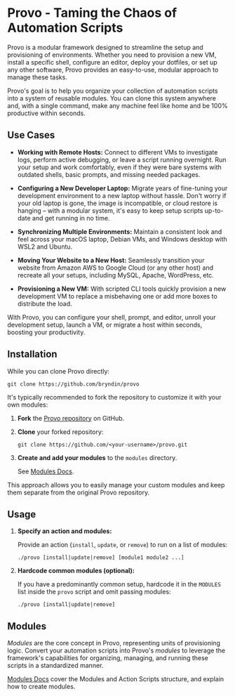 # Provo - Taming the Chaos of Automation Scripts

Provo is a modular framework designed to streamline the setup and provisioning of environments. Whether you need to provision a new VM, install a specific shell, configure an editor, deploy your dotfiles, or set up any other software, Provo provides an easy-to-use, modular approach to manage these tasks.

Provo's goal is to help you organize your collection of automation scripts into a system of reusable modules. You can clone this system anywhere and, with a single command, make any machine feel like home and be 100% productive within seconds.

## Use Cases

- **Working with Remote Hosts:** Connect to different VMs to investigate logs, perform active debugging, or leave a script running overnight. Run your setup and work comfortably, even if they were bare systems with outdated shells, basic prompts, and missing needed packages.

- **Configuring a New Developer Laptop:**  Migrate years of fine-tuning your development environment to a new laptop without hassle. Don't worry if your old laptop is gone, the image is incompatible, or cloud restore is hanging – with a modular system, it's easy to keep setup scripts up-to-date and get running in no time.

- **Synchronizing Multiple Environments:**  Maintain a consistent look and feel across your macOS laptop, Debian VMs, and Windows desktop with WSL2 and Ubuntu.

- **Moving Your Website to a New Host:** Seamlessly transition your website from Amazon AWS to Google Cloud (or any other host) and recreate all your setups, including MySQL, Apache, WordPress, etc.

- **Provisioning a New VM:** With scripted CLI tools quickly provision a new development VM to replace a misbehaving one or add more boxes to distribute the load.

With Provo, you can configure your shell, prompt, and editor, unroll your development setup, launch a VM, or migrate a host within seconds, boosting your productivity.

## Installation

While you can clone Provo directly:

```shell
git clone https://github.com/bryndin/provo
```

It's typically recommended to fork the repository to customize it with your own modules:

1. **Fork** the [Provo repository](https://github.com/bryndin/provo) on GitHub.
2. **Clone** your forked repository:

   ```shell
   git clone https://github.com/<your-username>/provo.git
   ```

3. **Create and add your modules** to the `modules` directory.

    See [Modules Docs](https://github.com/bryndin/provo/blob/master/modules/README.md).

This approach allows you to easily manage your custom modules and keep them separate from the original Provo repository.

## Usage

1. **Specify an action and modules:**

   Provide an action (`install`, `update`, or `remove`) to run on a list of modules:

    ```shell
    ./provo [install|update|remove] [module1 module2 ...]
    ```

2. **Hardcode common modules (optional):**

   If you have a predominantly common setup, hardcode it in the `MODULES` list inside the `provo` script and omit passing modules:

    ```shell
    ./provo [install|update|remove]
    ```

## Modules

*Modules* are the core concept in Provo, representing units of provisioning logic. Convert your automation scripts into Provo's *modules* to leverage the framework's capabilities for organizing, managing, and running these scripts in a standardized manner.

[Modules Docs](https://github.com/bryndin/provo/blob/master/modules/README.md) cover the Modules and Action Scripts structure, and explain how to create modules.
